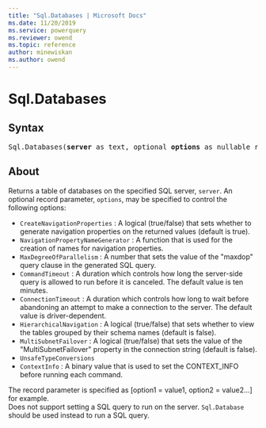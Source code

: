 ```yaml
---
title: "Sql.Databases | Microsoft Docs"
ms.date: 11/20/2019
ms.service: powerquery
ms.reviewer: owend
ms.topic: reference
author: minewiskan
ms.author: owend
---
```

# Sql.Databases

## Syntax

<pre>
Sql.Databases(<b>server</b> as text, optional <b>options</b> as nullable record) as table
</pre>

## About

Returns a table of databases on the specified SQL server, <code>server</code>. An optional record parameter, <code>options</code>, may be specified to control the following options: 

<ul> <li><code>CreateNavigationProperties</code> : A logical (true/false) that sets whether to generate navigation properties on the returned values (default is true).</li> <li><code>NavigationPropertyNameGenerator</code> : A function that is used for the creation of names for navigation properties.</li> <li><code>MaxDegreeOfParallelism</code> : A number that sets the value of the &quot;maxdop&quot; query clause in the generated SQL query.</li> <li><code>CommandTimeout</code> : A duration which controls how long the server-side query is allowed to run before it is canceled. The default value is ten minutes.</li> <li><code>ConnectionTimeout</code> : A duration which controls how long to wait before abandoning an attempt to make a connection to the server. The default value is driver-dependent.</li> <li><code>HierarchicalNavigation</code> : A logical (true/false) that sets whether to view the tables grouped by their schema names (default is false).</li> <li><code>MultiSubnetFailover</code> : A logical (true/false) that sets the value of the &quot;MultiSubnetFailover&quot; property in the connection string (default is false).</li> <li><code>UnsafeTypeConversions</code></li> <li><code>ContextInfo</code> : A binary value that is used to set the CONTEXT_INFO before running each command.</li> </ul> 

The record parameter is specified as [option1 = value1, option2 = value2...] for example. <br> Does not support setting a SQL query to run on the server. <code>Sql.Database</code> should be used instead to run a SQL query. 